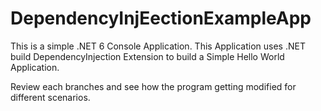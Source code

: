 # DependencyInjEectionExampleApp
This is a simple .NET 6 Console Application. 
This Application uses .NET build DependencyInjection Extension to build a Simple Hello World Application.

Review each branches and see how the program getting modified for different scenarios.
